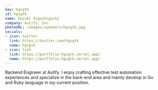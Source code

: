 ```yaml
---
key: hgsgtk
id: hgsgtk
name: Kazuki Higashiguchi
company: Autify, Inc.
photoURL: /images/speakers/hgsgtk.jpg
socials:
- icon: twitter
  link: https://twitter.com/hgsgtk
  name: hgsgtk
- icon: link
  link: https://portfolio-hgsgtk.vercel.app/
  name: https://portfolio-hgsgtk.vercel.app/
---
```

Backend Engineer at Autify. I enjoy crafting effective test automation experiences and specialize in the back-end area and mainly develop in Go and Ruby language in my current position. 